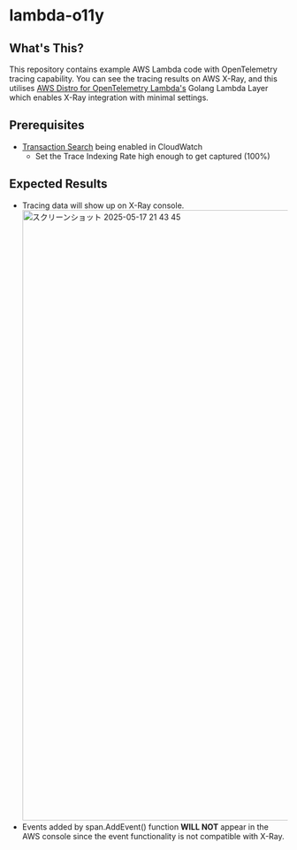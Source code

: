 # lambda-o11y


## What's This?

This repository contains example AWS Lambda code with OpenTelemetry tracing capability.
You can see the tracing results on AWS X-Ray, and this utilises [AWS Distro for OpenTelemetry Lambda's](https://aws-otel.github.io/docs/getting-started/lambda) Golang Lambda Layer which enables X-Ray integration with minimal settings.

## Prerequisites
- [Transaction Search](https://docs.aws.amazon.com/AmazonCloudWatch/latest/monitoring/Enable-Lambda-TransactionSearch.html) being enabled in CloudWatch
    - Set the Trace Indexing Rate high enough to get captured (100%)

## Expected Results
- Tracing data will show up on X-Ray console. <img width="1103" alt="スクリーンショット 2025-05-17 21 43 45" src="https://github.com/user-attachments/assets/6ae661d6-8d4e-4c27-91b6-324a0de7a868" />
- Events added by span.AddEvent() function **WILL NOT** appear in the AWS console since the event functionality is not compatible with X-Ray.
